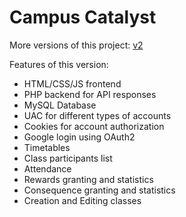 # Campus Catalyst
More versions of this project:
[v2](https://github.com/Lavarite/CampusCatalystNEW)

Features of this version: 
 - HTML/CSS/JS frontend
 - PHP backend for API responses
 - MySQL Database
 - UAC for different types of accounts
 - Cookies for account authorization
 - Google login using OAuth2
 - Timetables
 - Class participants list
 - Attendance
 - Rewards granting and statistics
 - Consequence granting and statistics
 - Creation and Editing classes
